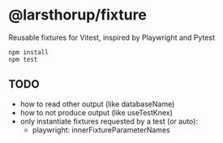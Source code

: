 # @larsthorup/fixture

Reusable fixtures for Vitest, inspired by Playwright and Pytest

```
npm install
npm test
```

## TODO

- how to read other output (like databaseName)
- how to not produce output (like useTestKnex)
- only instantiate fixtures requested by a test (or auto):
  - playwright: innerFixtureParameterNames
